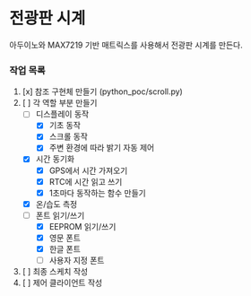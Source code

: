 # 전광판 시계

아두이노와 MAX7219 기반 매트릭스를 사용해서 전광판 시계를 만든다.

### 작업 목록
  1. [x] 참조 구현체 만들기 (python_poc/scroll.py)
  2. [ ] 각 역할 부분 만들기
     - [ ] 디스플레이 동작
       - [x] 기초 동작
       - [x] 스크롤 동작
       - [x] 주변 환경에 따라 밝기 자동 제어
     - [x] 시간 동기화
       - [x] GPS에서 시간 가져오기
       - [x] RTC에 시간 읽고 쓰기
       - [x] 1초마다 동작하는 함수 만들기
     - [x] 온/습도 측정
     - [ ] 폰트 읽기/쓰기
       - [x] EEPROM 읽기/쓰기
       - [x] 영문 폰트
       - [x] 한글 폰트
       - [ ] 사용자 지정 폰트
  3. [ ] 최종 스케치 작성 
  4. [ ] 제어 클라이언트 작성
